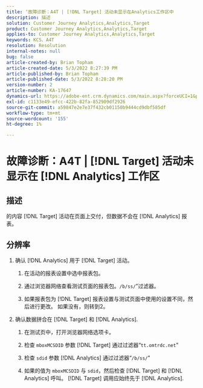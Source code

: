 ```yaml
---
title: ‘故障诊断：A4T | [!DNL Target] 活动未显示在Analytics工作区中
description: 描述
solution: Customer Journey Analytics,Analytics,Target
product: Customer Journey Analytics,Analytics,Target
applies-to: Customer Journey Analytics,Analytics,Target
keywords: KCS、A4T
resolution: Resolution
internal-notes: null
bug: false
article-created-by: Brian Topham
article-created-date: 5/3/2022 8:27:39 PM
article-published-by: Brian Topham
article-published-date: 5/3/2022 8:28:20 PM
version-number: 2
article-number: KA-17647
dynamics-url: https://adobe-ent.crm.dynamics.com/main.aspx?forceUCI=1&pagetype=entityrecord&etn=knowledgearticle&id=fe385676-1fcb-ec11-a7b5-6045bd00db25
exl-id: c1133e49-efcc-422b-82fa-852909df2926
source-git-commit: a59847e2e7e37f432cb01150b9444cd9dbf585df
workflow-type: tm+mt
source-wordcount: '155'
ht-degree: 1%

---
```


# 故障诊断：A4T | [!DNL Target] 活动未显示在 [!DNL Analytics] 工作区

## 描述

的内容 [!DNL Target] 活动在页面上交付，但数据不会在 [!DNL Analytics] 报表。

## 分辨率

1. 确认 [!DNL Analytics] 用于 [!DNL Target] 活动。

   1. 在活动的报表设置中选中报表包。

   1. 通过浏览器网络查看测试页面的报表包。`/b/ss/`”过滤器。

   1. 如果报表包为 [!DNL Target] 报表设置与测试页面中使用的设置不同，然后进行更改。 如果没有，则转到2。

1. 确认数据拼合在 [!DNL Target] 和 [!DNL Analytics].

   1. 在测试页中，打开浏览器网络选项卡。

   1. 检查 `mboxMCSDID` 参数 [!DNL Target] 通过过滤器“`tt.omtrdc.net`&quot;

   1. 检查 `sdid` 参数 [!DNL Analytics] 通过过滤器“`/b/ss/`&quot;

   1. 如果的值为 `mboxMCSDID` 与 `sdid`，然后检查 [!DNL Target] 和 [!DNL Analytics] 呼叫。 [!DNL Target] 调用应始终先于 [!DNL Analytics].
